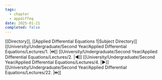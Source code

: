 ```yaml
---
tags:
  - chapter
  - appdiffeq
date: 2025-01-21
completed: false
---
```

[[Directory]], [[Applied Differential Equations 1|Subject Directory]]
[[University/Undergraduate/Second Year/Applied Differential Equations/Lectures/1. |🞀🞀]] [[University/Undergraduate/Second Year/Applied Differential Equations/Lectures/2. |◀]] [[University/Undergraduate/Second Year/Applied Differential Equations/Lectures/4. |▶]] [[University/Undergraduate/Second Year/Applied Differential Equations/Lectures/22. |🞂🞂]]
# 
## 
### 
